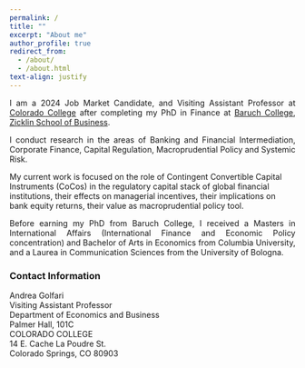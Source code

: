 ```yaml
---
permalink: /
title: ""
excerpt: "About me"
author_profile: true
redirect_from:
  - /about/
  - /about.html
text-align: justify
--- 
```


<p align="justify">
I am a 2024 Job Market Candidate, and Visiting Assistant Professor at <a href="https://www.coloradocollege.edu/basics/contact/directory/people/golfari_andrea.html" target="_blank" rel="noopener">Colorado College</a> after completing my PhD in Finance at <a href="https://zicklin.baruch.cuny.edu/" target="_blank" rel="noopener">Baruch College, Zicklin School of Business</a>.
</p>

<p align="justify">
I conduct research in the areas of Banking and Financial Intermediation, Corporate Finance, Capital Regulation, Macroprudential Policy and Systemic Risk.

My current work is focused on the role of Contingent Convertible Capital Instruments (CoCos) in the regulatory capital stack of global financial institutions, their effects on managerial incentives, their implications on bank equity returns, their value as macroprudential policy tool.
</p>

<p align="justify">
Before earning my PhD from Baruch College, I received a Masters in International Affairs (International Finance and Economic Policy concentration) and Bachelor of Arts in Economics from Columbia University, and a Laurea in Communication Sciences from the University of Bologna.
</p>

### Contact Information
Andrea Golfari<br>
Visiting Assistant Professor<br>
Department of Economics and Business<br>
Palmer Hall, 101C<br>
COLORADO COLLEGE<br>
14 E. Cache La Poudre St.<br>
Colorado Springs, CO 80903<br>



